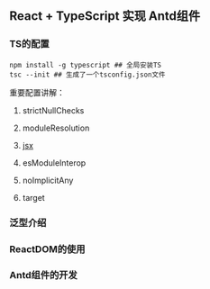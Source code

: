 ## React + TypeScript 实现 Antd组件

### TS的配置

```shell
npm install -g typescript ## 全局安装TS
tsc --init ## 生成了一个tsconfig.json文件
```

重要配置讲解：

1. strictNullChecks

2. moduleResolution

3. [jsx](tslang.cn/docs/handbook/jsx.html)

4. esModuleInterop

5. noImplicitAny

6. target

### 泛型介绍

### ReactDOM的使用

### Antd组件的开发
